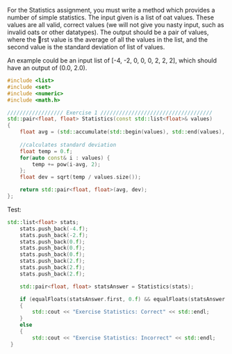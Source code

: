 For the Statistics assignment, you must write a method which provides a number of
simple statistics. The input given is a list of 
oat values. These values are all
valid, correct values (we will not give you nasty input, such as invalid 
oats or
other datatypes). The output should be a pair of values, where the rst value
is the average of all the values in the list, and the second value is the standard
deviation of list of values.

An example could be an input list of [-4, -2, 0, 0, 0, 2, 2, 2], which should
have an output of (0.0, 2.0).

```cpp
#include <list>
#include <set>
#include <numeric>
#include <math.h>

////////////////// Exercise 1 ////////////////////////////////////
std::pair<float, float> Statistics(const std::list<float>& values)
{
	float avg = (std::accumulate(std::begin(values), std::end(values), 0.0)) / values.size(); // calculates mean
	
	//calculates standard deviation
	float temp = 0.f;
	for(auto const& i : values) {
		temp += pow(i-avg, 2);
	};
	float dev = sqrt(temp / values.size());

	return std::pair<float, float>(avg, dev);
};
```
Test:
```cpp
std::list<float> stats;
	stats.push_back(-4.f);
	stats.push_back(-2.f);
	stats.push_back(0.f);
	stats.push_back(0.f);
	stats.push_back(0.f);
	stats.push_back(2.f);
	stats.push_back(2.f);
	stats.push_back(2.f);

	std::pair<float, float> statsAnswer = Statistics(stats);

	if (equalFloats(statsAnswer.first, 0.f) && equalFloats(statsAnswer.second, 2.0))
	{
		std::cout << "Exercise Statistics: Correct" << std::endl;
	}
	else
	{
		std::cout << "Exercise Statistics: Incorrect" << std::endl;
 }
 ```

